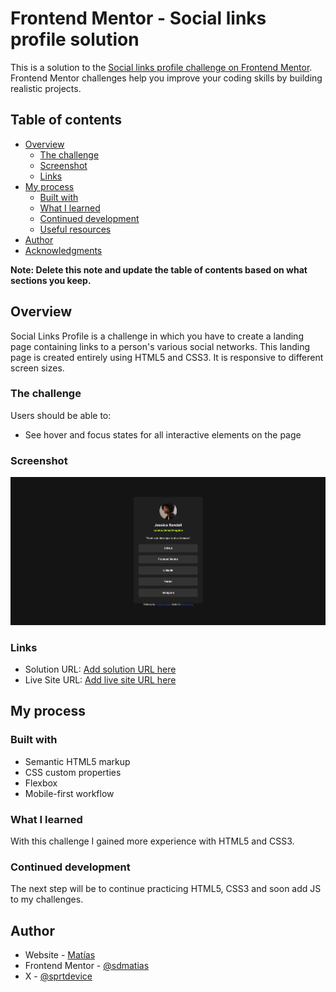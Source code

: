 # Frontend Mentor - Social links profile solution

This is a solution to the [Social links profile challenge on Frontend Mentor](https://www.frontendmentor.io/challenges/social-links-profile-UG32l9m6dQ). Frontend Mentor challenges help you improve your coding skills by building realistic projects. 

## Table of contents

- [Overview](#overview)
  - [The challenge](#the-challenge)
  - [Screenshot](#screenshot)
  - [Links](#links)
- [My process](#my-process)
  - [Built with](#built-with)
  - [What I learned](#what-i-learned)
  - [Continued development](#continued-development)
  - [Useful resources](#useful-resources)
- [Author](#author)
- [Acknowledgments](#acknowledgments)

**Note: Delete this note and update the table of contents based on what sections you keep.**

## Overview
Social Links Profile is a challenge in which you have to create a landing page containing links to a person's various social networks.
This landing page is created entirely using HTML5 and CSS3. It is responsive to different screen sizes.

### The challenge

Users should be able to:

- See hover and focus states for all interactive elements on the page

### Screenshot

![](./screenshot.jpg)



### Links

- Solution URL: [Add solution URL here](https://github.com/sdmatias)
- Live Site URL: [Add live site URL here](https://sdmatias.github.io/social-links-profile-main/)

## My process

### Built with

- Semantic HTML5 markup
- CSS custom properties
- Flexbox
- Mobile-first workflow

### What I learned

With this challenge I gained more experience with HTML5 and CSS3.

### Continued development

The next step will be to continue practicing HTML5, CSS3 and soon add JS to my challenges.


## Author

- Website - [Matías](https://github.com/sdmatias)
- Frontend Mentor - [@sdmatias](https://www.frontendmentor.io/profile/sdmatias)
- X - [@sprtdevice](https://www.x.com/sprtdevice)
